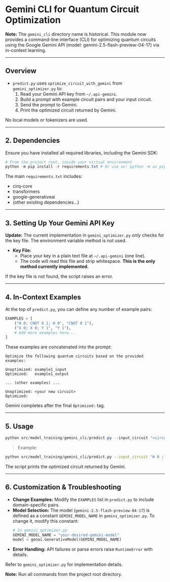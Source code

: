 # Gemini CLI for Quantum Circuit Optimization

**Note:** The `gemini_cli` directory name is historical. This module now provides a command-line interface (CLI) for optimizing quantum circuits using the Google Gemini API (model: gemini-2.5-flash-preview-04-17) via in-context learning.

---

## Overview

- `predict.py` uses `optimize_circuit_with_gemini` from `gemini_optimizer.py` to:
  1. Read your Gemini API key from `~/.api-gemini`.
  2. Build a prompt with example circuit pairs and your input circuit.
  3. Send the prompt to Gemini.
  4. Print the optimized circuit returned by Gemini.

No local models or tokenizers are used.

---

## 2. Dependencies

Ensure you have installed all required libraries, including the Gemini SDK:

```powershell
# From the project root, inside your virtual environment
python -m pip install -r requirements.txt # Or use uv: python -m uv pip install -r requirements.txt
```

The main `requirements.txt` includes:
- cirq-core
- transformers
- google-generativeai
- (other existing dependencies…)

---

## 3. Setting Up Your Gemini API Key

**Update:** The current implementation in `gemini_optimizer.py` *only* checks for the key file. The environment variable method is not used.
- **Key File:**
   - Place your key in a plain text file at `~/.api-gemini` (one line).
   - The code will read this file and strip whitespace. **This is the only method currently implemented.**

If the key file is not found, the script raises an error.

---

## 4. In-Context Examples

At the top of `predict.py`, you can define any number of example pairs:

```python
EXAMPLES = [
    ("H 0; CNOT 0 1; H 0", "CNOT 0 1"),
    ("X 0; X 0; Y 1", "Y 1"),
    # Add more examples here...
]
```

These examples are concatenated into the prompt:

```
Optimize the following quantum circuits based on the provided examples:

Unoptimized: example1_input
Optimized:   example1_output

... (other examples) ...

Unoptimized: <your new circuit>
Optimized:
```

Gemini completes after the final `Optimized:` tag.

---

## 5. Usage

```powershell
python src/model_training/gemini_cli/predict.py --input_circuit "<circuit representation>"
```

> Example:
```bash
python src/model_training/gemini_cli/predict.py --input_circuit "H 0 ; CNOT 0 1 ; H 0"
```

The script prints the optimized circuit returned by Gemini.

---

## 6. Customization & Troubleshooting

- **Change Examples:** Modify the `EXAMPLES` list in `predict.py` to include domain-specific pairs.
- **Model Selection:** The model (`gemini-2.5-flash-preview-04-17`) is defined as a constant `GEMINI_MODEL_NAME` in `gemini_optimizer.py`. To change it, modify this constant:
  ```python
  # In gemini_optimizer.py
  GEMINI_MODEL_NAME = "your-desired-gemini-model"
  model = genai.GenerativeModel(GEMINI_MODEL_NAME)
  ```
- **Error Handling:** API failures or parse errors raise `RuntimeError` with details.

Refer to `gemini_optimizer.py` for implementation details.

**Note:** Run all commands from the project root directory.
